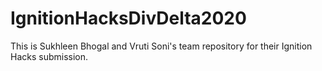 # IgnitionHacksDivDelta2020
This is Sukhleen Bhogal and Vruti Soni's team repository for their Ignition Hacks submission.
